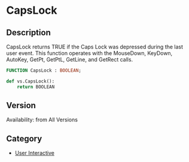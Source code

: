 # CapsLock

## Description
CapsLock returns TRUE if the Caps Lock was depressed during the last user event. This function operates with the MouseDown, KeyDown, AutoKey, GetPt, GetPtL, GetLine, and GetRect calls.

```pascal
FUNCTION CapsLock : BOOLEAN;
```

```python
def vs.CapsLock():
    return BOOLEAN
```

## Version
Availability: from All Versions

## Category
* [User Interactive](../Categories/User%20Interactive.md)
